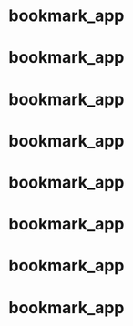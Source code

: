 # bookmark_app
# bookmark_app
# bookmark_app
# bookmark_app
# bookmark_app
# bookmark_app
# bookmark_app
# bookmark_app
